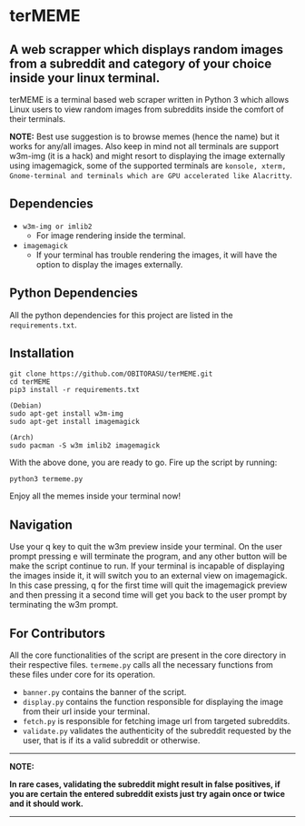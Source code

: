 # terMEME
## A web scrapper which displays random images from a subreddit and category of your choice inside your linux terminal.

terMEME is a terminal based web scraper written in Python 3 which allows Linux users to view random images from subreddits inside the comfort of their terminals.

**NOTE:**  Best use suggestion is to browse memes (hence the name) but it works for any/all images. Also keep in mind not all terminals are support w3m-img (it is a hack) and might resort to displaying the image externally using imagemagick, some of the supported terminals are ```konsole, xterm, Gnome-terminal and terminals which are GPU accelerated like Alacritty```.

## Dependencies 

- `w3m-img or imlib2`
    - For image rendering inside the terminal.
- `imagemagick`
    - If your terminal has trouble rendering the images, it will have the option to display the images externally.

## Python Dependencies 

All the python dependencies for this project are listed in the ```requirements.txt```.

## Installation 
```
git clone https://github.com/OBITORASU/terMEME.git
cd terMEME
pip3 install -r requirements.txt

(Debian)
sudo apt-get install w3m-img
sudo apt-get install imagemagick

(Arch)
sudo pacman -S w3m imlib2 imagemagick
```
With the above done, you are ready to go. Fire up the script by running:
```
python3 termeme.py
```
Enjoy all the memes inside your terminal now! 

## Navigation
Use your q key to quit the w3m preview inside your terminal. On the user prompt pressing e will terminate the program, and any other button will be make the script continue to run. 
If your terminal is incapable of displaying the images inside it, it will switch you to an external view on imagemagick. In this case pressing, q for the first time will quit the imagemagick preview and then pressing it a second time will get you back to the user prompt by terminating the w3m prompt.

## For Contributors
All the core functionalities of the script are present in the core directory in their respective files. `termeme.py` calls all the necessary functions from these files under core for its operation. 

- `banner.py` contains the banner of the script.
- `display.py` contains the function responsible for displaying the image from their url inside your terminal.
- `fetch.py` is responsible for fetching image url from targeted subreddits.
- `validate.py` validates the authenticity of the subreddit requested by the user, that is if its a valid subreddit or otherwise.

---
**NOTE:**

**In rare cases, validating the subreddit might result in false positives, if you are certain the entered subreddit exists just try again once or twice and it should work.**

---
